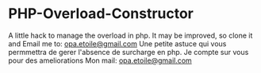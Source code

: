 # PHP-Overload-Constructor
A little hack to manage the overload in php. It may be improved, so clone it and Email me to: opa.etoile@gmail.com  Une petite astuce qui vous permmettra de gerer l'absence de surcharge en php. Je compte sur vous pour des ameliorations Mon mail: opa.etoile@gmail.com
